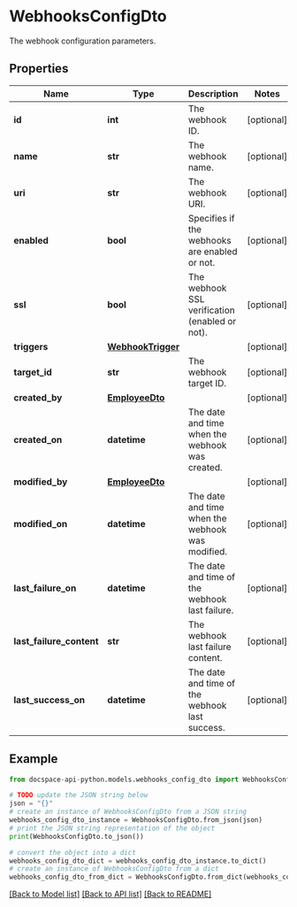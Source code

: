 # WebhooksConfigDto
The webhook configuration parameters.

## Properties

Name | Type | Description | Notes
------------ | ------------- | ------------- | -------------
**id** | **int** | The webhook ID. | [optional] 
**name** | **str** | The webhook name. | [optional] 
**uri** | **str** | The webhook URI. | [optional] 
**enabled** | **bool** | Specifies if the webhooks are enabled or not. | [optional] 
**ssl** | **bool** | The webhook SSL verification (enabled or not). | [optional] 
**triggers** | [**WebhookTrigger**](WebhookTrigger.md) |  | [optional] 
**target_id** | **str** | The webhook target ID. | [optional] 
**created_by** | [**EmployeeDto**](EmployeeDto.md) |  | [optional] 
**created_on** | **datetime** | The date and time when the webhook was created. | [optional] 
**modified_by** | [**EmployeeDto**](EmployeeDto.md) |  | [optional] 
**modified_on** | **datetime** | The date and time when the webhook was modified. | [optional] 
**last_failure_on** | **datetime** | The date and time of the webhook last failure. | [optional] 
**last_failure_content** | **str** | The webhook last failure content. | [optional] 
**last_success_on** | **datetime** | The date and time of the webhook last success. | [optional] 

## Example

```python
from docspace-api-python.models.webhooks_config_dto import WebhooksConfigDto

# TODO update the JSON string below
json = "{}"
# create an instance of WebhooksConfigDto from a JSON string
webhooks_config_dto_instance = WebhooksConfigDto.from_json(json)
# print the JSON string representation of the object
print(WebhooksConfigDto.to_json())

# convert the object into a dict
webhooks_config_dto_dict = webhooks_config_dto_instance.to_dict()
# create an instance of WebhooksConfigDto from a dict
webhooks_config_dto_from_dict = WebhooksConfigDto.from_dict(webhooks_config_dto_dict)
```
[[Back to Model list]](../README.md#documentation-for-models) [[Back to API list]](../README.md#documentation-for-api-endpoints) [[Back to README]](../README.md)


